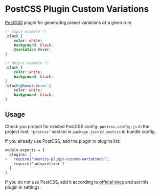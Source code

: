 # PostCSS Plugin Custom Variations

[PostCSS] plugin for generating preset variations of a given rule.

[PostCSS]: https://github.com/postcss/postcss

```css
/* Input example */
.black {
    color: white;
    background: black;
    @variation hover;
}
```

```css
/* Output example */
.black {
    color: white;
    background: black;
}
.black\@hover:hover {
    color: white;
    background: black;
}
```

## Usage

Check you project for existed PostCSS config: `postcss.config.js`
in the project root, `"postcss"` section in `package.json`
or `postcss` in bundle config.

If you already use PostCSS, add the plugin to plugins list:

```diff
module.exports = {
  plugins: [
+   require('postcss-plugin-custom-variations'),
    require('autoprefixer')
  ]
}
```

If you do not use PostCSS, add it according to [official docs]
and set this plugin in settings.

[official docs]: https://github.com/postcss/postcss#usage
